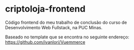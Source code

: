 # criptoloja-frontend
Código frontend do meu trabalho de conclusão do curso de Desenvolvimento Web Fullstack, na PUC Minas.

Baseado no template que se encontra no seguinte endereço:
https://github.com/ivanlori/Vuemmerce